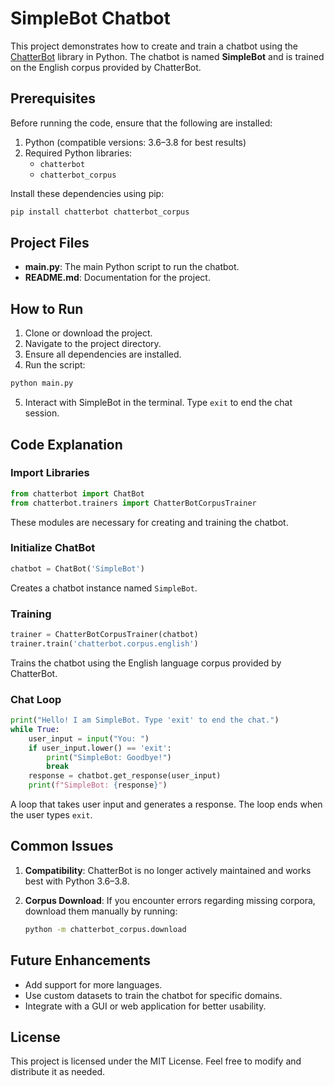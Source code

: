 # SimpleBot Chatbot

This project demonstrates how to create and train a chatbot using the [ChatterBot](https://chatterbot.readthedocs.io/) library in Python. The chatbot is named **SimpleBot** and is trained on the English corpus provided by ChatterBot.

## Prerequisites

Before running the code, ensure that the following are installed:

1. Python (compatible versions: 3.6–3.8 for best results)
2. Required Python libraries:
   - `chatterbot`
   - `chatterbot_corpus`

Install these dependencies using pip:

```bash
pip install chatterbot chatterbot_corpus
```

## Project Files

- **main.py**: The main Python script to run the chatbot.
- **README.md**: Documentation for the project.

## How to Run

1. Clone or download the project.
2. Navigate to the project directory.
3. Ensure all dependencies are installed.
4. Run the script:

```bash
python main.py
```

5. Interact with SimpleBot in the terminal. Type `exit` to end the chat session.

## Code Explanation

### Import Libraries

```python
from chatterbot import ChatBot
from chatterbot.trainers import ChatterBotCorpusTrainer
```
These modules are necessary for creating and training the chatbot.

### Initialize ChatBot

```python
chatbot = ChatBot('SimpleBot')
```
Creates a chatbot instance named `SimpleBot`.

### Training

```python
trainer = ChatterBotCorpusTrainer(chatbot)
trainer.train('chatterbot.corpus.english')
```
Trains the chatbot using the English language corpus provided by ChatterBot.

### Chat Loop

```python
print("Hello! I am SimpleBot. Type 'exit' to end the chat.")
while True:
    user_input = input("You: ")
    if user_input.lower() == 'exit':
        print("SimpleBot: Goodbye!")
        break
    response = chatbot.get_response(user_input)
    print(f"SimpleBot: {response}")
```
A loop that takes user input and generates a response. The loop ends when the user types `exit`.

## Common Issues

1. **Compatibility**:
   ChatterBot is no longer actively maintained and works best with Python 3.6–3.8.

2. **Corpus Download**:
   If you encounter errors regarding missing corpora, download them manually by running:
   ```bash
   python -m chatterbot_corpus.download
   ```

## Future Enhancements

- Add support for more languages.
- Use custom datasets to train the chatbot for specific domains.
- Integrate with a GUI or web application for better usability.

## License

This project is licensed under the MIT License. Feel free to modify and distribute it as needed.
